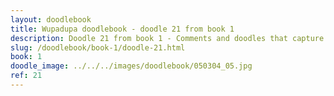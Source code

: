 ```yaml
---
layout: doodlebook
title: Wupadupa doodlebook - doodle 21 from book 1
description: Doodle 21 from book 1 - Comments and doodles that capture the essence of this event  
slug: /doodlebook/book-1/doodle-21.html
book: 1
doodle_image: ../../../images/doodlebook/050304_05.jpg
ref: 21
---	  
```

																																																																							